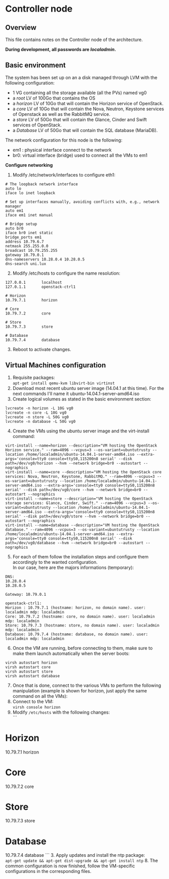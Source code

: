 # Controller node

## Overview
This file contains notes on the Controller node of the architecture.

**During development, all passwords are _localadmin_.**

## Basic environment

The system has been set up on an a disk managed through LVM with the following configuration:  
- 1 VG containing all the storage available (all the PVs) named vg0
- a _root_ LV of 100Go that contains the OS
- a _horizon_ LV of 10Go that will contain the Horizon service of OpenStack.
- a _core_ LV of 10Go that will contain the Nova, Neutron, Keystone services of Openstack as well as the RabbitMQ service.
- a _store_ LV of 50Go that will contain the Glance, Cinder and Swift services of OpenStack.
- a _Database_ LV of 50Go that will contain the SQL database (MariaDB).

The network configuration for this node is the following:  

- em1 : physical interface connect to the network
- br0: virtual interface (bridge) used to connect all the VMs to em1

**Configure networking**

1. Modify /etc/network/interfaces to configure eth1:

  ```
# The loopback network interface
auto lo
iface lo inet loopback

# Set up interfaces manually, avoiding conflicts with, e.g., network manager
auto em1
iface em1 inet manual

# Bridge setup
auto br0
iface br0 inet static
  bridge_ports em1
  address 10.79.6.7
  netmask 255.255.0.0
  broadcast 10.79.255.255
  gateway 10.79.0.1
  dns-nameservers 10.28.0.4 10.28.0.5
  dns-search uni.lux
  ```
2. Modify /etc/hosts to configure the name resolution:

  ```
127.0.0.1       localhost
127.0.1.1       openstack-ctrl1

# Horizon
10.79.7.1       horizon

# Core
10.79.7.2       core

# Store
10.79.7.3       store

# Database
10.79.7.4       database
  ```
3. Reboot to activate changes.

## Virtual Machines configuration

1. Requisite packages:  
`apt-get install qemu-kvm libvirt-bin virtinst`
2. Download most recent ubuntu server image (14.04.1 at this time). For the next commands I'll name it ubuntu-14.04.1-server-amd64.iso
3. Create logical volumes as stated in the basic environment section:

  ```
lvcreate -n horizon -L 10G vg0
lvcreate -n core -L 10G vg0
lvcreate -n store -L 50G vg0
lvcreate -n database -L 50G vg0
  ```
4. Create the VMs using the ubuntu server image and the virt-install command:

  ```
virt-install --name=horizon --description="VM hosting the OpenStack Horizon service." --ram=4096 --vcpus=3 --os-variant=ubuntutrusty --location /home/localadmin/ubuntu-14.04.1-server-amd64.iso --extra-args='console=tty0 console=ttyS0,115200n8 serial' --disk path=/dev/vg0/horizon --hvm --network bridge=br0 --autostart --nographics
virt-install --name=core --description="VM hosting the OpenStack core services: Nova, Neutron, Keystone, RabbitMQ." --ram=4096 --vcpus=3 --os-variant=ubuntutrusty --location /home/localadmin/ubuntu-14.04.1-server-amd64.iso --extra-args='console=tty0 console=ttyS0,115200n8 serial' --disk path=/dev/vg0/core --hvm --network bridge=br0 --autostart --nographics
virt-install --name=store --description="VM hosting the OpenStack storage services: Glance, Cinder, Swift." --ram=4096 --vcpus=3 --os-variant=ubuntutrusty --location /home/localadmin/ubuntu-14.04.1-server-amd64.iso --extra-args='console=tty0 console=ttyS0,115200n8 serial' --disk path=/dev/vg0/store --hvm --network bridge=br0 --autostart --nographics
virt-install --name=database --description="VM hosting the OpenStack database." --ram=4096 --vcpus=3 --os-variant=ubuntutrusty --location /home/localadmin/ubuntu-14.04.1-server-amd64.iso --extra-args='console=tty0 console=ttyS0,115200n8 serial' --disk path=/dev/vg0/database --hvm --network bridge=br0 --autostart --nographics
  ```
5. For each of them follow the installation steps and configure them accordingly to the wanted configuration.  
In our case, here are the majors informations (temporary):

  ```
DNS:
10.28.0.4
10.28.0.5

Gateway: 10.79.0.1

openstack-ctrl1:
Horizon : 10.79.7.1 (hostname: horizon, no domain name). user: localadmin mdp: localadmin
Core: 10.79.7.2 (hostname: core, no domain name). user: localadmin mdp: localadmin
Store: 10.79.7.3 (hostname: store, no domain name). user: localadmin mdp: localadmin
Database: 10.79.7.4 (hostname: database, no domain name). user: localadmin mdp: localadmin
  ```
6. Once the VM are running, before connecting to them, make sure to make them launch automatically when the server boots:

  ```
virsh autostart horizon
virsh autostart core
virsh autostart store
virsh autostart database
  ```
7. Once that is done, connect to the various VMs to perform the following manipulation (example is shown for horizon, just apply the same command on all the VMs):
  1. Connect to the VM:  
  `virsh console horizon`
  2. Modify `/etc/hosts` with the following changes:  
    ```
  # Horizon
  10.79.7.1       horizon

  # Core
  10.79.7.2       core

  # Store
  10.79.7.3       store

  # Database
  10.79.7.4       database
    ```
  3. Apply updates and install the ntp package:  
  `apt-get update && apt-get dist-upgrade && apt-get install ntp`
8. The common configuration is now finished, follow the VM-specific configurations in the corresponding files.

